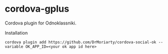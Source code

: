 cordova-gplus
=============

Cordova plugin for Odnoklassniki.

Installation
```
cordova plugin add https://github.com/DrMoriarty/cordova-social-ok --variable OK_APP_ID=<your ok app id here>
```

